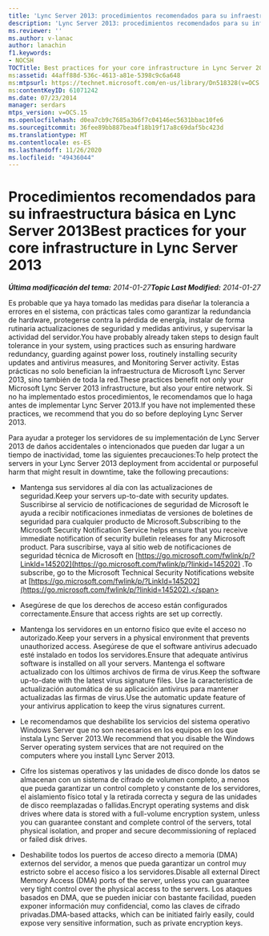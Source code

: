 ```yaml
---
title: 'Lync Server 2013: procedimientos recomendados para su infraestructura básica'
description: 'Lync Server 2013: procedimientos recomendados para su infraestructura básica.'
ms.reviewer: ''
ms.author: v-lanac
author: lanachin
f1.keywords:
- NOCSH
TOCTitle: Best practices for your core infrastructure in Lync Server 2013
ms:assetid: 44aff88d-536c-4613-a81e-5398c9c6a648
ms:mtpsurl: https://technet.microsoft.com/en-us/library/Dn518328(v=OCS.15)
ms:contentKeyID: 61071242
ms.date: 07/23/2014
manager: serdars
mtps_version: v=OCS.15
ms.openlocfilehash: d0ea7cb9c7685a3b6f7c04146ec5631bbac10fe6
ms.sourcegitcommit: 36fee89bb887bea4f18b19f17a8c69daf5bc423d
ms.translationtype: MT
ms.contentlocale: es-ES
ms.lasthandoff: 11/26/2020
ms.locfileid: "49436044"
---
```

# <a name="best-practices-for-your-core-infrastructure-in-lync-server-2013"></a><span data-ttu-id="e6d06-103">Procedimientos recomendados para su infraestructura básica en Lync Server 2013</span><span class="sxs-lookup"><span data-stu-id="e6d06-103">Best practices for your core infrastructure in Lync Server 2013</span></span>

<div data-xmlns="http://www.w3.org/1999/xhtml">

<div class="topic" data-xmlns="http://www.w3.org/1999/xhtml" data-msxsl="urn:schemas-microsoft-com:xslt" data-cs="https://msdn.microsoft.com/">

<div data-asp="https://msdn2.microsoft.com/asp">



</div>

<div id="mainSection">

<div id="mainBody"><span data-ttu-id="e6d06-104">

<span> </span></span><span class="sxs-lookup"><span data-stu-id="e6d06-104">

<span> </span></span></span>

<span data-ttu-id="e6d06-105">_**Última modificación del tema:** 2014-01-27_</span><span class="sxs-lookup"><span data-stu-id="e6d06-105">_**Topic Last Modified:** 2014-01-27_</span></span>

<span data-ttu-id="e6d06-106">Es probable que ya haya tomado las medidas para diseñar la tolerancia a errores en el sistema, con prácticas tales como garantizar la redundancia de hardware, protegerse contra la pérdida de energía, instalar de forma rutinaria actualizaciones de seguridad y medidas antivirus, y supervisar la actividad del servidor.</span><span class="sxs-lookup"><span data-stu-id="e6d06-106">You have probably already taken steps to design fault tolerance in your system, using practices such as ensuring hardware redundancy, guarding against power loss, routinely installing security updates and antivirus measures, and Monitoring Server activity.</span></span> <span data-ttu-id="e6d06-107">Estas prácticas no solo benefician la infraestructura de Microsoft Lync Server 2013, sino también de toda la red.</span><span class="sxs-lookup"><span data-stu-id="e6d06-107">These practices benefit not only your Microsoft Lync Server 2013 infrastructure, but also your entire network.</span></span> <span data-ttu-id="e6d06-108">Si no ha implementado estos procedimientos, le recomendamos que lo haga antes de implementar Lync Server 2013.</span><span class="sxs-lookup"><span data-stu-id="e6d06-108">If you have not implemented these practices, we recommend that you do so before deploying Lync Server 2013.</span></span>

<span data-ttu-id="e6d06-109">Para ayudar a proteger los servidores de su implementación de Lync Server 2013 de daños accidentales o intencionados que pueden dar lugar a un tiempo de inactividad, tome las siguientes precauciones:</span><span class="sxs-lookup"><span data-stu-id="e6d06-109">To help protect the servers in your Lync Server 2013 deployment from accidental or purposeful harm that might result in downtime, take the following precautions:</span></span>

  - <span data-ttu-id="e6d06-110">Mantenga sus servidores al día con las actualizaciones de seguridad.</span><span class="sxs-lookup"><span data-stu-id="e6d06-110">Keep your servers up-to-date with security updates.</span></span> <span data-ttu-id="e6d06-111">Suscribirse al servicio de notificaciones de seguridad de Microsoft le ayuda a recibir notificaciones inmediatas de versiones de boletines de seguridad para cualquier producto de Microsoft.</span><span class="sxs-lookup"><span data-stu-id="e6d06-111">Subscribing to the Microsoft Security Notification Service helps ensure that you receive immediate notification of security bulletin releases for any Microsoft product.</span></span> <span data-ttu-id="e6d06-112">Para suscribirse, vaya al sitio web de notificaciones de seguridad técnica de Microsoft en [https://go.microsoft.com/fwlink/p/?LinkId=145202](https://go.microsoft.com/fwlink/p/?linkid=145202) .</span><span class="sxs-lookup"><span data-stu-id="e6d06-112">To subscribe, go to the Microsoft Technical Security Notifications website at [https://go.microsoft.com/fwlink/p/?LinkId=145202](https://go.microsoft.com/fwlink/p/?linkid=145202).</span></span>

  - <span data-ttu-id="e6d06-113">Asegúrese de que los derechos de acceso están configurados correctamente.</span><span class="sxs-lookup"><span data-stu-id="e6d06-113">Ensure that access rights are set up correctly.</span></span>

  - <span data-ttu-id="e6d06-114">Mantenga los servidores en un entorno físico que evite el acceso no autorizado.</span><span class="sxs-lookup"><span data-stu-id="e6d06-114">Keep your servers in a physical environment that prevents unauthorized access.</span></span> <span data-ttu-id="e6d06-115">Asegúrese de que el software antivirus adecuado esté instalado en todos los servidores.</span><span class="sxs-lookup"><span data-stu-id="e6d06-115">Ensure that adequate antivirus software is installed on all your servers.</span></span> <span data-ttu-id="e6d06-116">Mantenga el software actualizado con los últimos archivos de firma de virus.</span><span class="sxs-lookup"><span data-stu-id="e6d06-116">Keep the software up-to-date with the latest virus signature files.</span></span> <span data-ttu-id="e6d06-117">Use la característica de actualización automática de su aplicación antivirus para mantener actualizadas las firmas de virus.</span><span class="sxs-lookup"><span data-stu-id="e6d06-117">Use the automatic update feature of your antivirus application to keep the virus signatures current.</span></span>

  - <span data-ttu-id="e6d06-118">Le recomendamos que deshabilite los servicios del sistema operativo Windows Server que no son necesarios en los equipos en los que instala Lync Server 2013.</span><span class="sxs-lookup"><span data-stu-id="e6d06-118">We recommend that you disable the Windows Server operating system services that are not required on the computers where you install Lync Server 2013.</span></span>

  - <span data-ttu-id="e6d06-119">Cifre los sistemas operativos y las unidades de disco donde los datos se almacenan con un sistema de cifrado de volumen completo, a menos que pueda garantizar un control completo y constante de los servidores, el aislamiento físico total y la retirada correcta y segura de las unidades de disco reemplazadas o fallidas.</span><span class="sxs-lookup"><span data-stu-id="e6d06-119">Encrypt operating systems and disk drives where data is stored with a full-volume encryption system, unless you can guarantee constant and complete control of the servers, total physical isolation, and proper and secure decommissioning of replaced or failed disk drives.</span></span>

  - <span data-ttu-id="e6d06-120">Deshabilite todos los puertos de acceso directo a memoria (DMA) externos del servidor, a menos que pueda garantizar un control muy estricto sobre el acceso físico a los servidores.</span><span class="sxs-lookup"><span data-stu-id="e6d06-120">Disable all external Direct Memory Access (DMA) ports of the server, unless you can guarantee very tight control over the physical access to the servers.</span></span> <span data-ttu-id="e6d06-121">Los ataques basados en DMA, que se pueden iniciar con bastante facilidad, pueden exponer información muy confidencial, como las claves de cifrado privadas.</span><span class="sxs-lookup"><span data-stu-id="e6d06-121">DMA-based attacks, which can be initiated fairly easily, could expose very sensitive information, such as private encryption keys.</span></span>

<span data-ttu-id="e6d06-122"></div>

<span> </span>

</div>

</div>

</span><span class="sxs-lookup"><span data-stu-id="e6d06-122"></div>

<span> </span>

</div>

</div>

</span></span></div>

